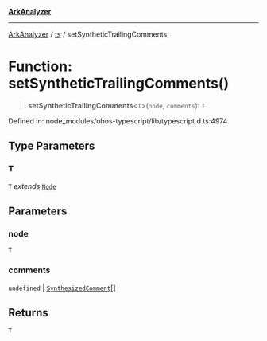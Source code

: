 [**ArkAnalyzer**](../../../../README.md)

***

[ArkAnalyzer](../../../../globals.md) / [ts](../README.md) / setSyntheticTrailingComments

# Function: setSyntheticTrailingComments()

> **setSyntheticTrailingComments**\<`T`\>(`node`, `comments`): `T`

Defined in: node\_modules/ohos-typescript/lib/typescript.d.ts:4974

## Type Parameters

### T

`T` *extends* [`Node`](../interfaces/Node.md)

## Parameters

### node

`T`

### comments

`undefined` | [`SynthesizedComment`](../interfaces/SynthesizedComment.md)[]

## Returns

`T`
